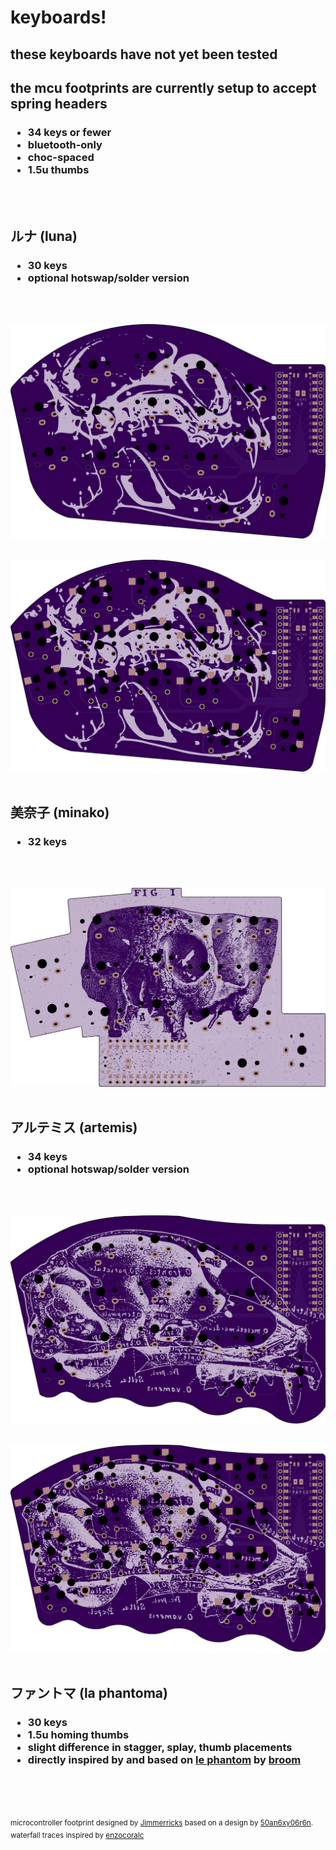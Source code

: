 # keyboards!
<h2>these keyboards have not yet been tested</h2>
<h2>the mcu footprints are currently setup to accept spring headers</h2>
<h3>
  <ul>
    <li>34 keys or fewer</li>
    <li>bluetooth-only</li>
    <li>choc-spaced</li>
    <li>1.5u thumbs</li>
  </ul>
</h3>
<br/><br/>

<h2>ルナ (luna)</h2>
<h3>
  <ul>
    <li>30 keys</li>
    <li>optional hotswap/solder version</li>
  </ul>
</h3>
<br/><br/>

![luna_left](/images/luna_left.png?raw=true)
<br/><br/>

![luna_hs_left](/images/luna_hs_left.png?raw=true)
<br/><br/>

<h2>美奈子 (minako)</h2>
<h3>
  <ul>
    <li>32 keys</li>
  </ul>
</h3>
<br/><br/>

![minako_left](/images/minako_left.png?raw=true)
<br/><br/>

<h2>アルテミス (artemis)</h2>
<h3>
  <ul>
    <li>34 keys</li>
    <li>optional hotswap/solder version</li>
  </ul>
</h3>
<br/><br/>

![artemis_left](/images/artemis_left.png?raw=true)
<br/><br/>

![artemis_hs_left](/images/artemis_hs_left.png?raw=true)
<br/><br/>

<h2>ファントマ (la phantoma)</h2>
<h3>
  <ul>
    <li>30 keys</li>
    <li>1.5u homing thumbs</li>
    <li>slight difference in stagger, splay, thumb placements</li>
    <li>directly inspired by and based on <a href="https://github.com/davidphilipbarr/36keys/tree/master/30keys/thephantom" alt="le phantom">le phantom</a> by <a href="https://github.com/davidphilipbarr/" alt="not your broom">broom</a></li>
  </ul>
</h3>
<br/><br/><br/></br/>
<sup>microcontroller footprint designed by <a href="https://github.com/jimmerricks/" alt="Jimmerricks">Jimmerricks</a> based on a design by <a href="https://github.com/50an6xy06r6n/" alt="50an6xy06r6n">50an6xy06r6n</a>.</sup><br/>
<sup>waterfall traces inspired by <a href="https://github.com/enzocoralc/" alt="enzocoralc">enzocoralc</a></sup>
